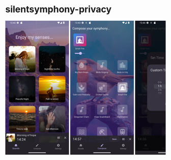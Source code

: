 # silentsymphony-privacy
<div style="overflow-x: scroll; white-space: nowrap;">
  <img src="https://github.com/dev3win/silentsymphony-privacy/blob/main/Screenshots/bottom-player.jpg" alt="Bottom Player" style="display: inline-block; width: 200px;">
  <img src="https://github.com/dev3win/silentsymphony-privacy/blob/main/Screenshots/compose.jpg" alt="Compose" style="display: inline-block; width: 200px;">
  <img src="https://github.com/dev3win/silentsymphony-privacy/blob/main/Screenshots/custom-time.jpg" alt="Custom Time" style="display: inline-block; width: 200px;">
  <img src="https://github.com/dev3win/silentsymphony-privacy/blob/main/Screenshots/fullpage-player.jpg" alt="Full Page Player" style="display: inline-block; width: 200px;">
  <img src="https://github.com/dev3win/silentsymphony-privacy/blob/main/Screenshots/reset-data.jpg" alt="Reset Data" style="display: inline-block; width: 200px;">
  <img src="https://github.com/dev3win/silentsymphony-privacy/blob/main/Screenshots/set-time.jpg" alt="Set Time" style="display: inline-block; width: 200px;">
</div>
